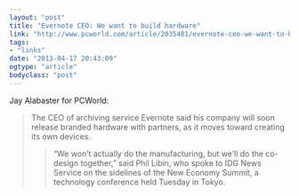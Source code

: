 ```yaml
---
layout: "post"
title: "Evernote CEO: We want to build hardware"
link: "http://www.pcworld.com/article/2035401/evernote-ceo-we-want-to-build-hardware.html"
tags: 
- "links"
date: "2013-04-17 20:43:09"
ogtype: "article"
bodyclass: "post"
---
```


Jay Alabaster for PCWorld:

> The CEO of archiving service Evernote said his company will soon release branded hardware with partners, as it moves toward creating its own devices.
> 
> > “We won’t actually do the manufacturing, but we’ll do the co-design together,” said Phil Libin, who spoke to IDG News Service on the sidelines of the New Economy Summit, a technology conference held Tuesday in Tokyo.